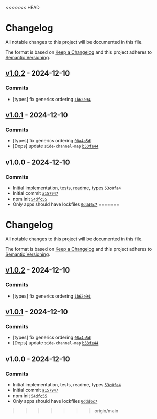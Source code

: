 <<<<<<< HEAD
# Changelog

All notable changes to this project will be documented in this file.

The format is based on [Keep a Changelog](https://keepachangelog.com/en/1.0.0/)
and this project adheres to [Semantic Versioning](https://semver.org/spec/v2.0.0.html).

## [v1.0.2](https://github.com/ljharb/side-channel-weakmap/compare/v1.0.1...v1.0.2) - 2024-12-10

### Commits

- [types] fix generics ordering [`1b62e94`](https://github.com/ljharb/side-channel-weakmap/commit/1b62e94a2ad6ed30b640ba73c4a2535836c67289)

## [v1.0.1](https://github.com/ljharb/side-channel-weakmap/compare/v1.0.0...v1.0.1) - 2024-12-10

### Commits

- [types] fix generics ordering [`08a4a5d`](https://github.com/ljharb/side-channel-weakmap/commit/08a4a5dbffedc3ebc79f1aaaf5a3dd6d2196dc1b)
- [Deps] update `side-channel-map` [`b53fe44`](https://github.com/ljharb/side-channel-weakmap/commit/b53fe447dfdd3a9aebedfd015b384eac17fce916)

## v1.0.0 - 2024-12-10

### Commits

- Initial implementation, tests, readme, types [`53c0fa4`](https://github.com/ljharb/side-channel-weakmap/commit/53c0fa4788435a006f58b9d7b43cb65989ecee49)
- Initial commit [`a157947`](https://github.com/ljharb/side-channel-weakmap/commit/a157947f26fcaf2c4a941d3a044e76bf67343532)
- npm init [`54dfc55`](https://github.com/ljharb/side-channel-weakmap/commit/54dfc55bafb16265910d5aad4e743c43aee5bbbb)
- Only apps should have lockfiles [`0ddd6c7`](https://github.com/ljharb/side-channel-weakmap/commit/0ddd6c7b07fe8ee04d67b2e9f7255af7ce62c07d)
=======
# Changelog

All notable changes to this project will be documented in this file.

The format is based on [Keep a Changelog](https://keepachangelog.com/en/1.0.0/)
and this project adheres to [Semantic Versioning](https://semver.org/spec/v2.0.0.html).

## [v1.0.2](https://github.com/ljharb/side-channel-weakmap/compare/v1.0.1...v1.0.2) - 2024-12-10

### Commits

- [types] fix generics ordering [`1b62e94`](https://github.com/ljharb/side-channel-weakmap/commit/1b62e94a2ad6ed30b640ba73c4a2535836c67289)

## [v1.0.1](https://github.com/ljharb/side-channel-weakmap/compare/v1.0.0...v1.0.1) - 2024-12-10

### Commits

- [types] fix generics ordering [`08a4a5d`](https://github.com/ljharb/side-channel-weakmap/commit/08a4a5dbffedc3ebc79f1aaaf5a3dd6d2196dc1b)
- [Deps] update `side-channel-map` [`b53fe44`](https://github.com/ljharb/side-channel-weakmap/commit/b53fe447dfdd3a9aebedfd015b384eac17fce916)

## v1.0.0 - 2024-12-10

### Commits

- Initial implementation, tests, readme, types [`53c0fa4`](https://github.com/ljharb/side-channel-weakmap/commit/53c0fa4788435a006f58b9d7b43cb65989ecee49)
- Initial commit [`a157947`](https://github.com/ljharb/side-channel-weakmap/commit/a157947f26fcaf2c4a941d3a044e76bf67343532)
- npm init [`54dfc55`](https://github.com/ljharb/side-channel-weakmap/commit/54dfc55bafb16265910d5aad4e743c43aee5bbbb)
- Only apps should have lockfiles [`0ddd6c7`](https://github.com/ljharb/side-channel-weakmap/commit/0ddd6c7b07fe8ee04d67b2e9f7255af7ce62c07d)
>>>>>>> origin/main
